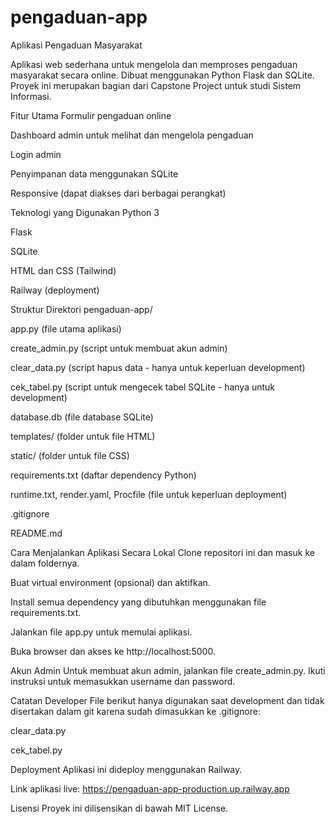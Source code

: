# pengaduan-app

Aplikasi Pengaduan Masyarakat

Aplikasi web sederhana untuk mengelola dan memproses pengaduan masyarakat secara online. Dibuat menggunakan Python Flask dan SQLite. Proyek ini merupakan bagian dari Capstone Project untuk studi Sistem Informasi.

Fitur Utama
Formulir pengaduan online

Dashboard admin untuk melihat dan mengelola pengaduan

Login admin

Penyimpanan data menggunakan SQLite

Responsive (dapat diakses dari berbagai perangkat)

Teknologi yang Digunakan
Python 3

Flask

SQLite

HTML dan CSS (Tailwind)

Railway (deployment)

Struktur Direktori
pengaduan-app/

app.py (file utama aplikasi)

create_admin.py (script untuk membuat akun admin)

clear_data.py (script hapus data - hanya untuk keperluan development)

cek_tabel.py (script untuk mengecek tabel SQLite - hanya untuk development)

database.db (file database SQLite)

templates/ (folder untuk file HTML)

static/ (folder untuk file CSS)

requirements.txt (daftar dependency Python)

runtime.txt, render.yaml, Procfile (file untuk keperluan deployment)

.gitignore

README.md

Cara Menjalankan Aplikasi Secara Lokal
Clone repositori ini dan masuk ke dalam foldernya.

Buat virtual environment (opsional) dan aktifkan.

Install semua dependency yang dibutuhkan menggunakan file requirements.txt.

Jalankan file app.py untuk memulai aplikasi.

Buka browser dan akses ke http://localhost:5000.

Akun Admin
Untuk membuat akun admin, jalankan file create_admin.py. Ikuti instruksi untuk memasukkan username dan password.

Catatan Developer
File berikut hanya digunakan saat development dan tidak disertakan dalam git karena sudah dimasukkan ke .gitignore:

clear_data.py

cek_tabel.py

Deployment
Aplikasi ini dideploy menggunakan Railway.

Link aplikasi live:
https://pengaduan-app-production.up.railway.app

Lisensi
Proyek ini dilisensikan di bawah MIT License.